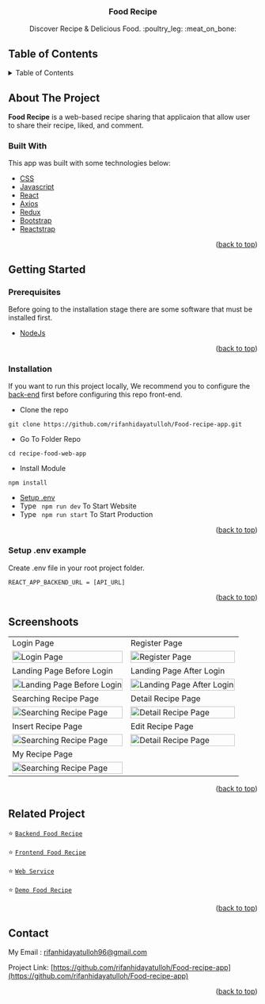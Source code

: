 <div id="top"></div>

<!-- PROJECT LOGO -->
<br />
<div align="center">

  <h3 align="center">Food Recipe</h3>

  <p align="center">
    Discover Recipe & Delicious Food. :poultry_leg: :meat_on_bone:
    <br />
  </p>
</div>

<!-- TABLE OF CONTENTS -->
 ## Table of Contents

<details>
  <summary>Table of Contents</summary>
  <ol>
    <li>
      <a href="#about-the-project">About The Project</a>
      <ul>
        <li><a href="#built-with">Built With</a></li>
      </ul>
    </li>
    <li>
      <a href="#getting-started">Getting Started</a>
      <ul>
        <li><a href="#prerequisites">Prerequisites</a></li>
        <li><a href="#installation">Installation</a></li>
        <li><a href="#setup-env-example">Setup .env example</a></li>
      </ul>
    </li>
    <li><a href="#screenshoots">Screenshots</a></li>
    <li><a href="#related-project">Related Project</a></li>
    <li><a href="#contact">Contact</a></li>
  </ol>
</details>

<!-- ABOUT THE PROJECT -->
## About The Project
**Food Recipe** is a web-based recipe sharing that applicaion that allow user to share their recipe, liked, and comment.

### Built With
This app was built with some technologies below:
* [CSS](https://developer.mozilla.org/en-US/docs/Web/CSS?retiredLocale=id)
* [Javascript](https://www.javascript.com/)
* [React](https://reactjs.org)
* [Axios](https://axios-http.com/)
* [Redux](https://redux.js.org/)
* [Bootstrap](https://getbootstrap.com/)
* [Reactstrap](https://reactstrap.github.io/)

<p align="right">(<a href="#top">back to top</a>)</p>

<!-- GETTING STARTED -->
## Getting Started

### Prerequisites

Before going to the installation stage there are some software that must be installed first.

* [NodeJs](https://nodejs.org/en/download/)

<p align="right">(<a href="#top">back to top</a>)</p>

### Installation

If you want to run this project locally, We recommend you to configure the [back-end](https://github.com/rifanhidayatulloh/Food-recipe-api) first before configuring this repo front-end.
- Clone the repo
```
git clone https://github.com/rifanhidayatulloh/Food-recipe-app.git
```
- Go To Folder Repo
```
cd recipe-food-web-app
```
- Install Module
```
npm install
```
- <a href="#setup-env">Setup .env</a>
- Type ` npm run dev` To Start Website
- Type ` npm run start` To Start Production

<p align="right">(<a href="#top">back to top</a>)</p>

### Setup .env example
Create .env file in your root project folder.
```
REACT_APP_BACKEND_URL = [API_URL]
```

<p align="right">(<a href="#top">back to top</a>)</p>

## Screenshoots
<p align="center" display=flex>
<table>

  <tr>
    <td>Login Page</td>
    <td>Register Page</td>
  </tr>
  <tr>
    <td><image src="https://i.postimg.cc/yNB1kH3y/Food-Recipe.png" alt="Login Page" width=100%></td>
    <td><image src="https://i.postimg.cc/cLWC8YV3/Food-Recipe-1.png" alt="Register Page" width=100%/></td>
  </tr>
  
  <tr>
    <td>Landing Page Before Login</td>
    <td>Landing Page After Login</td>
  </tr> 
  <tr>
    <td><image src="https://i.postimg.cc/GmMRhyrd/Food-Recipe-2.png" alt="Landing Page Before Login" width=100%></td>
    <td><image src="https://i.postimg.cc/kgDJScTB/Food-Recipe-3.png" alt="Landing Page After Login" width=100%/></td>
  </tr>
  
  <tr>
    <td>Searching Recipe Page</td>
    <td>Detail Recipe Page</td>
  </tr>
  <tr>
    <td><image src="https://i.postimg.cc/3RYzXr3n/Food-Recipe-4.png" alt="Searching Recipe Page" width=100%></td>
    <td><image src="https://i.postimg.cc/sxBmSbGT/Food-Recipe-7.png" alt="Detail Recipe Page" width=100%/></td>
  </tr>
  
  <tr>
    <td>Insert Recipe Page</td>
    <td>Edit Recipe Page</td>
  </tr>
  <tr>
    <td><image src="https://i.postimg.cc/nrvyBsDR/Food-Recipe-5.png" alt="Searching Recipe Page" width=100%></td>
    <td><image src="https://i.postimg.cc/Jzd2y3F7/Food-Recipe-6.png" alt="Detail Recipe Page" width=100%/></td>
  </tr>
  
  <tr>
    <td>My Recipe Page</td>
  </tr>
  <tr>
    <td><image src="https://i.postimg.cc/ncFR0wbc/Food-Recipe-8.png" alt="Searching Recipe Page" width=100%></td>
  </tr>

</table>
      
</p>

<p align="right">(<a href="#top">back to top</a>)</p>

## Related Project
:star: [`Backend Food Recipe`](https://github.com/rifanhidayatulloh/Food-recipe-api)

:star: [`Frontend Food Recipe`](https://github.com/rifanhidayatulloh/Food-recipe-app)

:star: [`Web Service`](https://share-recipe-food-api.herokuapp.com/)

:star: [`Demo Food Recipe`](https://food-recipe-app-one.vercel.app/)

<p align="right">(<a href="#top">back to top</a>)</p>

## Contact

My Email : rifanhidayatulloh96@gmail.com

Project Link: [https://github.com/rifanhidayatulloh/Food-recipe-app](https://github.com/rifanhidayatulloh/Food-recipe-app)

<p align="right">(<a href="#top">back to top</a>)</p>

